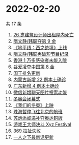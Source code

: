 # 2022-02-20

共 17 条

<!-- BEGIN -->
<!-- 最后更新时间 Sun Feb 20 2022 06:13:10 GMT+0800 (China Standard Time) -->

1. [26 岁建筑设计师出租屋内死亡](https://www.zhihu.com/search?q=26岁建筑设计师)
1. [隋文静/韩聪夺第 9 金](https://www.zhihu.com/search?q=隋文静/韩聪)
1. [《地平线：西之绝境》上线](https://www.zhihu.com/search?q=地平线西之绝境)
1. [隋文静/韩聪再破短节目纪录](https://www.zhihu.com/search?q=隋文静/韩聪)
1. [香港 1 万多感染者未能入院](https://www.zhihu.com/search?q=香港疫情)
1. [谷爱凌夺中国第 8 金](https://www.zhihu.com/search?q=谷爱凌)
1. [国王排名更新](https://www.zhihu.com/search?q=国王排名)
1. [内蒙古新增 22 例本土确诊](https://www.zhihu.com/search?q=内蒙古新增)
1. [广东新增 4 例本土确诊](https://www.zhihu.com/search?q=广东新增)
1. [微信新增聊天图片搜索功能](https://www.zhihu.com/search?q=微信聊天图片搜索)
1. [冬奥会闭幕式](https://www.zhihu.com/search?q=冬奥会闭幕式)
1. [《我们的冬奥》上映](https://www.zhihu.com/search?q=我们的冬奥)
1. [珠海暂停飞往北京的航班](https://www.zhihu.com/search?q=珠海疫情)
1. [苏炳添或递补夺奥运铜牌](https://www.zhihu.com/search?q=苏炳添)
1. [游戏王大师决斗 Xyz Festival](https://www.zhihu.com/search?q=游戏王)
1. [369 拉扯失败](https://www.zhihu.com/search?q=tes)
1. [一人之下最新话更新](https://www.zhihu.com/search?q=一人之下)

<!-- END -->
